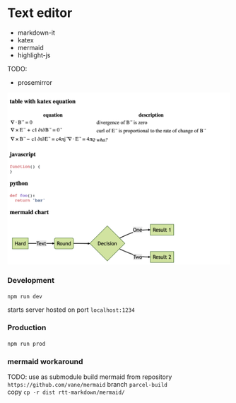 # Text editor
* markdown-it
* katex 
* mermaid
* highlight-js  

TODO:
* prosemirror 

![screenshot](doc/screenshot.png)

### Development
```npm run dev```

starts server hosted on port
```localhost:1234```

### Production
``npm run prod``

### mermaid workaround
TODO: use as submodule
build mermaid from repository ```https://github.com/vane/mermaid``` branch ```parcel-build```  
copy ```cp -r dist rtt-markdown/mermaid/```
